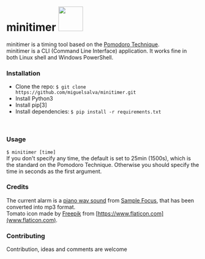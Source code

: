 # minitimer  <img src="https://image.flaticon.com/icons/svg/877/877712.svg" width="64" height="64">
minitimer is a timing tool based on the [Pomodoro Technique](https://en.wikipedia.org/wiki/Pomodoro_Technique).<br>
minitimer is a CLI (Command Line Interface) application. It works fine in both Linux shell and Windows PowerShell.
<br>

### Installation
* Clone the repo: ```$ git clone https://github.com/miguelsalva/minitimer.git```
* Install Python3
* Install pip[3]
* Install dependencies: ```$ pip install -r requirements.txt```
<br>

### Usage
```$ minitimer [time]```<br>
If you don't specify any time, the default is set to 25min (1500s), which is the standard on the Pomodoro Technique. Otherwise you should specify the time in seconds as the first argument.
<br>

### Credits
The current alarm is a [piano wav sound](https://samplefocus.com/samples/vinyl-piano) from [Sample Focus](https://samplefocus.com), that has been converted into mp3 format.<br>
Tomato icon made by [Freepik](https://www.flaticon.com/authors/freepik) from [https://www.flaticon.com](www.flaticon.com).
<br>

### Contributing
Contribution, ideas and comments are welcome
<br>

